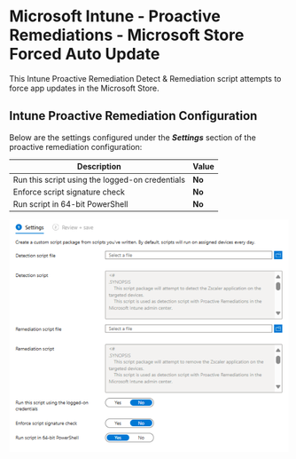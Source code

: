 # Microsoft Intune - Proactive Remediations - Microsoft Store Forced Auto Update

This Intune Proactive Remediation Detect & Remediation script attempts to force app updates in the Microsoft Store.

## Intune Proactive Remediation Configuration
Below are the settings configured under the ***Settings*** section of the proactive remediation configuration:

| Description | Value |
| --- | --- |
| Run this script using the logged-on credentials | **No** |
| Enforce script signature check | **No** |
| Run script in 64-bit PowerShell | **No** |

![ProactiveRemediationConfiguration](https://github.com/bigjoestretch/public/blob/main/Intune/Windows/Proactive%20Remediations/media/proactive-remediation-uninstall-app-zscaler-configuration.png?raw=true)
